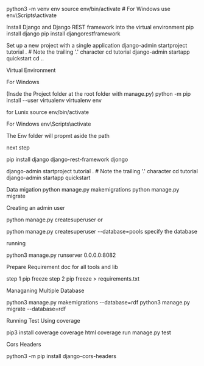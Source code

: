 python3 -m venv env source env/bin/activate # For Windows use env\Scripts\activate

Install Django and Django REST framework into the virtual environment
pip install django pip install djangorestframework

Set up a new project with a single application
django-admin startproject tutorial . # Note the trailing '.' character cd tutorial django-admin startapp quickstart cd ..

Virtual Environment

For Windows

(Insde the Project folder at the root folder with manage.py) python -m pip install --user virtualenv virtualenv env

for Lunix source env/bin/activate

For Windows env\Scripts\activate

The Env folder will propmt aside the path

next step

pip install django django-rest-framework djongo

django-admin startproject tutorial . # Note the trailing '.' character cd tutorial django-admin startapp quickstart

Data migation
python manage.py makemigrations python manage.py migrate

Creating an admin user

python manage.py createsuperuser or

python manage.py createsuperuser --database=pools specify the database

running

python3 manage.py runserver 0.0.0.0:8082

Prepare Requirement doc for all tools and lib

step 1 pip freeze step 2 pip freeze > requirements.txt

Managaning Multiple Database

python3 manage.py makemigrations --database=rdf
python3 manage.py migrate --database=rdf

Running Test Using coverage

pip3 install coverage
coverage html
coverage run manage.py test

Cors Headers

python3 -m pip install django-cors-headers